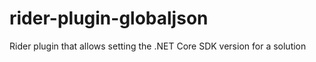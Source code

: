 # rider-plugin-globaljson
Rider plugin that allows setting the .NET Core SDK version for a solution
